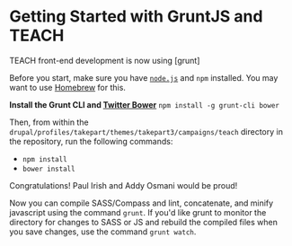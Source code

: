 # Getting Started with GruntJS and TEACH

TEACH front-end development is now using [grunt]

Before you start, make sure you have [```node.js```](http://nodejs.org/) and ```npm``` installed. You may want to use [Homebrew](http://brew.sh/) for this.

**Install the Grunt CLI and [Twitter Bower](http://bower.io/)**
```npm install -g grunt-cli bower```

Then, from within the ```drupal/profiles/takepart/themes/takepart3/campaigns/teach``` directory in the repository, run the following commands:

* ```npm install```
* ```bower install```

Congratulations! Paul Irish and Addy Osmani would be proud!

Now you can compile SASS/Compass and lint, concatenate, and minify javascript using the command ```grunt```. If you'd like grunt to monitor the directory for changes to SASS or JS and rebuild the compiled files when you save changes, use the command ```grunt watch```.
